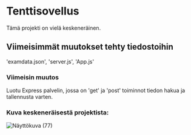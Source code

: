 # Tenttisovellus

Tämä projekti on vielä keskeneräinen.

## Viimeisimmät muutokset tehty tiedostoihin

'examdata.json', 'server.js', 'App.js'

### Viimeisin muutos

Luotu Express palvelin, jossa on 'get' ja 'post' toiminnot tiedon hakua ja tallennusta varten.

### Kuva keskeneräisestä projektista:

![Näyttökuva (77)](https://user-images.githubusercontent.com/114909607/198326914-17c83c5f-7b1b-434f-9f65-bddc83425d95.png)
